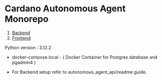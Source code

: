 Cardano Autonomous Agent Monorepo
============

1. [Backend](autonomous-agents-api/)
2. [Frontend](./automonous_agent_frontend/)

Python version : 3.12.2 


 - docker-compose.local - ( Docker Container for Postgres database and pgadmin4 ) 

 - For Backend setup refer to autonomous_agent_api/readme guide.
